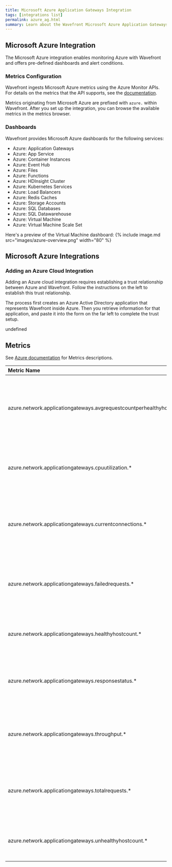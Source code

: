 ```yaml
---
title: Microsoft Azure Application Gateways Integration
tags: [integrations list]
permalink: azure_ag.html
summary: Learn about the Wavefront Microsoft Azure Application Gateways Integration.
---
```

## Microsoft Azure Integration

The Microsoft Azure integration enables monitoring Azure with Wavefront and offers pre-defined dashboards and alert conditions. 

### Metrics Configuration
Wavefront ingests Microsoft Azure metrics using the Azure Monitor APIs. For details on the metrics that the API supports, see the [documentation](https://docs.microsoft.com/en-us/azure/monitoring-and-diagnostics/monitoring-supported-metrics).

Metrics originating from Microsoft Azure are prefixed with `azure.` within Wavefront. After you set up the integration, you can browse the available metrics in the metrics browser. 

### Dashboards

Wavefront provides Microsoft Azure dashboards for the following services:

- Azure: Application Gateways
- Azure: App Service
- Azure: Container Instances
- Azure: Event Hub
- Azure: Files
- Azure: Functions
- Azure: HDInsight Cluster
- Azure: Kubernetes Services
- Azure: Load Balancers
- Azure: Redis Caches
- Azure: Storage Accounts
- Azure: SQL Databases
- Azure: SQL Datawarehouse
- Azure: Virtual Machine
- Azure: Virtual Machine Scale Set

Here's a preview of the Virtual Machine dashboard:
{% include image.md src="images/azure-overview.png" width="80" %}

## Microsoft Azure Integrations



### Adding an Azure Cloud Integration

Adding an Azure cloud integration requires establishing a trust relationship between Azure and Wavefront. Follow the instructions on the left to establish this trust relationship.

The process first creates an Azure Active Directory application that represents Wavefront inside Azure. Then you retrieve information for that application, and paste it into the form on the far left to complete the trust setup. 



undefined

## Metrics

See [Azure documentation](https://docs.microsoft.com/en-us/azure/azure-monitor/platform/metrics-supported) for Metrics descriptions.  

|Metric Name|Description|
| :--- | :--- |
|azure.network.applicationgateways.avgrequestcountperhealthyhost.*| Average request count per minute per healthy backend host in a pool. <br/>Statistics: count|
|azure.network.applicationgateways.cpuutilization.*| Current CPU utilization of the Application Gateway. <br/>Statistics: count|
|azure.network.applicationgateways.currentconnections.*| Count of current connections established with Application Gateway. <br/>Statistics: count|
|azure.network.applicationgateways.failedrequests.*| Count of failed requests that Application Gateway has served. <br/>Statistics: count|
|azure.network.applicationgateways.healthyhostcount.*| Number of healthy backend hosts. <br/>Statistics: count|
|azure.network.applicationgateways.responsestatus.*| HTTP response status returned by Application Gateway. <br/>Statistics: count|
|azure.network.applicationgateways.throughput.*| Number of bytes per second the Application Gateway has served. <br/>Statistics: count|
|azure.network.applicationgateways.totalrequests.*| Count of successful requests that Application Gateway has served. <br/>Statistics: count|
|azure.network.applicationgateways.unhealthyhostcount.*| Number of unhealthy backend hosts. <br/>Statistics: count|
